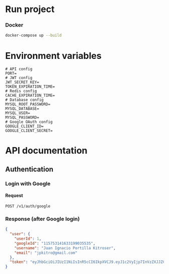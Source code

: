 # Run project
### Docker
```bash
docker-compose up --build
```
# Environment variables
```
# API config
PORT=
# JWT config
JWT_SECRET_KEY=
TOKEN_EXPIRATION_TIME=
# Redis config
CACHE_EXPIRATION_TIME=
# Database config
MYSQL_ROOT_PASSWORD=
MYSQL_DATABASE=
MYSQL_USER=
MYSQL_PASSWORD=
# Google OAuth config
GOOGLE_CLIENT_ID=
GOOGLE_CLIENT_SECRET=
```
# API documentation
## Authentication
### Login with Google
#### Request
```http
POST /v1/auth/google
```
### Response (after Google login)
```json
{
  "user": {
    "userId": 1,
    "googleId": "115753141633199035535",
    "username": "Juan Ignacio Portilla Kitroser",
    "email": "jpkitro@gmail.com"
  },
  "token": "eyJhbGciOiJIUzI1NiIsInR5cCI6IkpXVCJ9.eyJ1c2VyIjp7InVzZXJJZCI6MSwiZ29vZ2xlSWQiOiIxMTU3NTMxNDE2MzMxOTkwMzU1MzUiLCJ1c2VybmFtZSI6Ikp1YW4gSWduYWNpbyBQb3J0aWxsYSBLaXRyb3NlciIsImVtYWlsIjoianBraXRyb0BnbWFpbC5jb20ifSwiaWF0IjoxNjk0NTY0NjUyLCJleHAiOjE2OTQ1NjgyNTJ9.UN-50xEOyZvRI1dbGw-o-MRi43mfNWutTJPrhhEWgKs"
}
```
